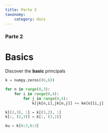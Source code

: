 ```yaml
---
title: Parte 2
taxonomy:
    category: docs
---
```


### Parte 2

# Basics

Discover the **basic** principals

```py
k = numpy.zeros((6,6))

for n in range(0,3):
    for i in range(0,4):
        for j in range(0,4):        
            k[jk[n,i],jk[n,j]] += ke[n][i,j]

k[(2,3), :] = k[(3,2), :]
k[:, (2,3)] = k[:, (3,2)]

ku = k[0:3,0:3]
```
